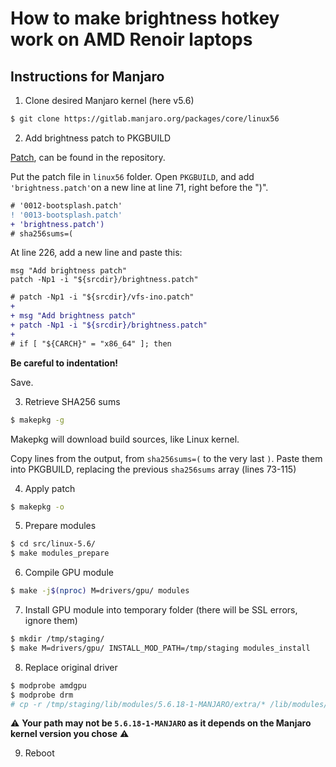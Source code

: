 # How to make brightness hotkey work on AMD Renoir laptops

## Instructions for Manjaro

1. Clone desired Manjaro kernel (here v5.6)

```bash
$ git clone https://gitlab.manjaro.org/packages/core/linux56
```

2. Add brightness patch to PKGBUILD

[Patch](https://aur.archlinux.org/cgit/aur.git/plain/brightness.patch?h=linux-renoir-backlight), can be found in the repository.

Put the patch file in `linux56` folder.
Open `PKGBUILD`, and add `'brightness.patch'`on a new line at line 71, right before the ")".

```diff
# '0012-bootsplash.patch'
! '0013-bootsplash.patch'
+ 'brightness.patch')
# sha256sums=(
```

At line 226, add a new line and paste this:
```
msg "Add brightness patch"
patch -Np1 -i "${srcdir}/brightness.patch"
```

```diff
# patch -Np1 -i "${srcdir}/vfs-ino.patch"
+
+ msg "Add brightness patch"
+ patch -Np1 -i "${srcdir}/brightness.patch"
+
# if [ "${CARCH}" = "x86_64" ]; then
```

**Be careful to indentation!**

Save.

3. Retrieve SHA256 sums

```bash
$ makepkg -g
```

Makepkg will download build sources, like Linux kernel.

Copy lines from the output, from `sha256sums=(` to the very last `)`.
Paste them into PKGBUILD, replacing the previous `sha256sums` array (lines 73-115)

4. Apply patch

```bash
$ makepkg -o
```

5. Prepare modules

```bash
$ cd src/linux-5.6/
$ make modules_prepare
```

6. Compile GPU module

```bash
$ make -j$(nproc) M=drivers/gpu/ modules
```

7. Install GPU module into temporary folder (there will be SSL errors, ignore them)

``` bash
$ mkdir /tmp/staging/
$ make M=drivers/gpu/ INSTALL_MOD_PATH=/tmp/staging modules_install
```

8. Replace original driver

```bash
$ modprobe amdgpu
$ modprobe drm
# cp -r /tmp/staging/lib/modules/5.6.18-1-MANJARO/extra/* /lib/modules/5.6.18-1-MANJARO/kernel/drivers/gpu/
```

:warning:
**Your path may not be `5.6.18-1-MANJARO` as it depends on the Manjaro kernel version you chose**
:warning:

9. Reboot






